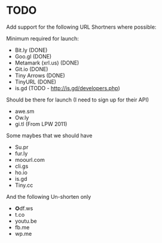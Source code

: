 TODO
====

Add support for the following URL Shortners where possible:

Minimum required for launch:

- Bit.ly (DONE)
- Goo.gl (DONE)
- Metamark (xrl.us) (DONE)
- Git.io (DONE)
- Tiny Arrows (DONE)
- TinyURL (DONE)
- is.gd (TODO - http://is.gd/developers.php)


Should be there for launch (I need to sign up for their API)

- awe.sm
- Ow.ly
- gi.tl (From LPW 2011)

Some maybes that we should have

- Su.pr
- fur.ly
- moourl.com
- cli.gs
- ho.io
- is.gd
- Tiny.cc

And the following Un-shorten only

- ✪df.ws
- t.co
- youtu.be
- fb.me
- wp.me
